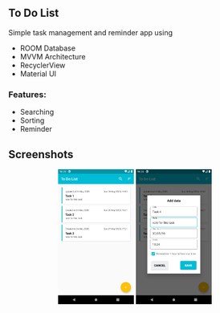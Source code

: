 ## To Do List

Simple task management and reminder app using
- ROOM Database
- MVVM Architecture
- RecyclerView
- Material UI

### Features:
- Searching
- Sorting
- Reminder

## Screenshots
<p align="center">
<img src="screenshots/home.png" alt="" width=30%>
<img src="screenshots/insert.png" alt="" width=30%>
</p>
